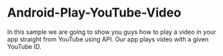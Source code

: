 Android-Play-YouTube-Video
==========================

In this sample we are going to show you guys how to play a video in your app straight from YouTube using API. 
Our app plays video with a given YouTube ID.
